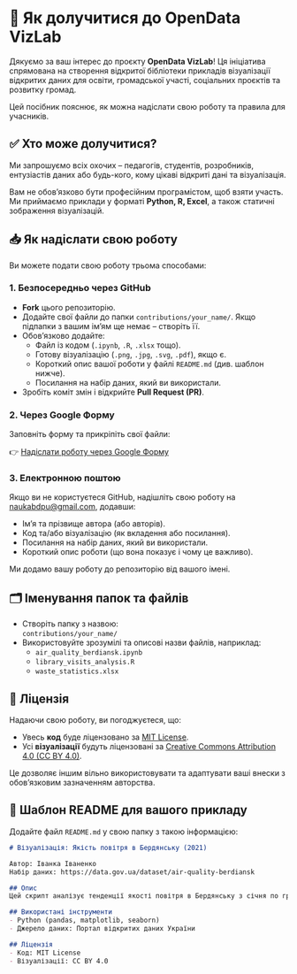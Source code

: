 # 📝 Як долучитися до OpenData VizLab

Дякуємо за ваш інтерес до проєкту **OpenData VizLab**! Ця ініціатива спрямована на створення відкритої бібліотеки прикладів візуалізації відкритих даних для освіти, громадської участі, соціальних проєктів та розвитку громад.

Цей посібник пояснює, як можна надіслати свою роботу та правила для учасників.

## ✅ Хто може долучитися?

Ми запрошуємо всіх охочих – педагогів, студентів, розробників, ентузіастів даних або будь-кого, кому цікаві відкриті дані та візуалізація.

Вам не обов’язково бути професійним програмістом, щоб взяти участь. Ми приймаємо приклади у форматі **Python, R, Excel**, а також статичні зображення візуалізацій.

## 📥 Як надіслати свою роботу

Ви можете подати свою роботу трьома способами:

### 1. **Безпосередньо через GitHub**
- **Fork** цього репозиторію.  
- Додайте свої файли до папки `contributions/your_name/`. Якщо підпапки з вашим ім’ям ще немає – створіть її.  
- Обов’язково додайте:  
  - Файл із кодом (`.ipynb`, `.R`, `.xlsx` тощо).  
  - Готову візуалізацію (`.png`, `.jpg`, `.svg`, `.pdf`), якщо є.  
  - Короткий опис вашої роботи у файлі `README.md` (див. шаблон нижче).  
  - Посилання на набір даних, який ви використали.  
- Зробіть коміт змін і відкрийте **Pull Request (PR)**.  

### 2. **Через Google Форму**
Заповніть форму та прикріпіть свої файли:

👉 [Надіслати роботу через Google Форму](https://forms.gle/t8oXFL8KVDFkXUAX8)

### 3. **Електронною поштою**
Якщо ви не користуєтеся GitHub, надішліть свою роботу на [naukabdpu@gmail.com](mailto:naukabdpu@gmail.com), додавши:  
- Ім’я та прізвище автора (або авторів).  
- Код та/або візуалізацію (як вкладення або посилання).  
- Посилання на набір даних, який ви використали.  
- Короткий опис роботи (що вона показує і чому це важливо).  

Ми додамо вашу роботу до репозиторію від вашого імені.

## 🗂 Іменування папок та файлів

- Створіть папку з назвою:  
  `contributions/your_name/`  
- Використовуйте зрозумілі та описові назви файлів, наприклад:  
  - `air_quality_berdiansk.ipynb`  
  - `library_visits_analysis.R`  
  - `waste_statistics.xlsx`

## 📜 Ліцензія

Надаючи свою роботу, ви погоджуєтеся, що:  
- Увесь **код** буде ліцензовано за [MIT License](LICENSE).  
- Усі **візуалізації** будуть ліцензовані за [Creative Commons Attribution 4.0 (CC BY 4.0)](https://creativecommons.org/licenses/by/4.0/).

Це дозволяє іншим вільно використовувати та адаптувати ваші внески з обов’язковим зазначенням авторства.

## 📝 Шаблон README для вашого прикладу

Додайте файл `README.md` у свою папку з такою інформацією:  

```markdown
# Візуалізація: Якість повітря в Бердянську (2021)

Автор: Іванка Іваненко  
Набір даних: https://data.gov.ua/dataset/air-quality-berdiansk

## Опис
Цей скрипт аналізує тенденції якості повітря в Бердянську з січня по грудень 2021 року. Робота показує, як рівень забруднення змінюється залежно від сезону, та виявляє пікові періоди.

## Використані інструменти
- Python (pandas, matplotlib, seaborn)
- Джерело даних: Портал відкритих даних України

## Ліцензія
- Код: MIT License
- Візуалізації: CC BY 4.0
